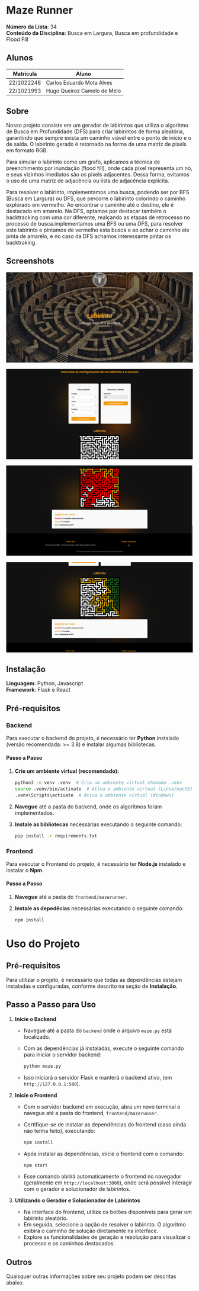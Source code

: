 # Maze Runner

**Número da Lista**: 34 <br>
**Conteúdo da Disciplina**: Busca em Largura, Busca em profundidade e Flood Fill<br>

## Alunos
|Matrícula | Aluno |
| -- | -- |
| 22/1022248  |  Carlos Eduardo Mota Alves |
| 22/1021993  |  Hugo Queiroz Camelo de Melo |

## Sobre 
Nosso projeto consiste em um gerador de labirintos que utiliza o algoritmo de Busca em Profundidade (DFS) para criar labirintos de forma aleatória, garantindo que sempre exista um caminho viável entre o ponto de início e o de saída. O labirinto gerado é retornado na forma de uma matriz de pixels em formato RGB.

Para simular o labirinto como um grafo, aplicamos a técnica de preenchimento por inundação (flood fill), onde cada pixel representa um nó, e seus vizinhos imediatos são os pixels adjacentes. Dessa forma, evitamos o uso de uma matriz de adjacência ou lista de adjacência explícita.

Para resolver o labirinto, implementamos uma busca, podendo ser por BFS (Busca em Largura) ou DFS, que percorre o labirinto colorindo o caminho explorado em vermelho. Ao encontrar o caminho até o destino, ele é destacado em amarelo. Na DFS, optamos por destacar também o backtracking com uma cor diferente, realçando as etapas de retrocesso no processo de busca.implementamos uma BFS ou uma DFS, para resolver este labirinto e pintamos de vermelho esta busca e ao achar o caminho ele pinta de amarelo, e no caso da DFS achamos interessante pintar os backtraking.

## Screenshots

![Inicial](./assets/inicial.png)

![Inicial](./assets/configuracao.png)

![Inicial](./assets/bfs.png)

![Inicial](./assets/dfs.png)

## Instalação 
**Linguagem**: Python, Javascript<br>
**Framework**: Flask e React<br>

## Pré-requisitos

### Backend
Para executar o backend do projeto, é necessário ter **Python** instalado (versão recomendada: >= 3.8) e instalar algumas bibliotecas.

#### Passo a Passo

1. **Crie um ambiente virtual (recomendado):**

   ```bash
   python3 -m venv .venv  # Cria um ambiente virtual chamado .venv
   source .venv/bin/activate  # Ativa o ambiente virtual (Linux/macOS)
   .venv\Scripts\activate  # Ativa o ambiente virtual (Windows)

2. **Navegue** até a pasta do backend, onde os algoritmos foram implementados.

3. **Instale as bibliotecas** necessárias executando o seguinte comando:

   ```bash
   pip install -r requirements.txt

### Frontend
Para executar o Frontend do projeto, é necessário ter **Node.js** instalado e instalar o **Npm**.

#### Passo a Passo
1. **Navegue** até a pasta do ```frontend/mazerunner```.
2. **Instale as depedêcias** necessárias executando o seguinte comando:

   ```bash
   npm install


# Uso do Projeto

## Pré-requisitos
Para utilizar o projeto, é necessário que todas as dependências estejam instaladas e configuradas, conforme descrito na seção de **Instalação**.

## Passo a Passo para Uso

1. **Inicie o Backend**
   - Navegue até a pasta do `backend` onde o arquivo `maze.py` está localizado.
   - Com as dependências já instaladas, execute o seguinte comando para iniciar o servidor backend:
     
     ```bash
     python maze.py
     ```

   - Isso iniciará o servidor Flask e manterá o backend ativo, (em `http://127.0.0.1:500`).

2. **Inicie o Frontend**
   - Com o servidor backend em execução, abra um novo terminal e navegue até a pasta do frontend, `frontend/mazerunner`.
   - Certifique-se de instalar as dependências do frontend (caso ainda não tenha feito), executando:
     
     ```bash
     npm install
     ```

   - Após instalar as dependências, inicie o frontend com o comando:
     
     ```bash
     npm start
     ```

   - Esse comando abrirá automaticamente o frontend no navegador (geralmente em `http://localhost:3000`), onde será possível interagir com o gerador e solucionador de labirintos.

3. **Utilizando o Gerador e Solucionador de Labirintos**
   - Na interface do frontend, utilize os botões disponíveis para gerar um labirinto aleatório.
   - Em seguida, selecione a opção de resolver o labirinto. O algoritmo exibirá o caminho de solução diretamente na interface.
   - Explore as funcionalidades de geração e resolução para visualizar o processo e os caminhos destacados.


## Outros 
Quaisquer outras informações sobre seu projeto podem ser descritas abaixo.





